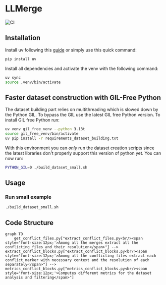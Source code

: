 # LLMerge

![CI](https://github.com/benedikt-schesch/LLMerge/actions/workflows/ci.yml/badge.svg)

## Installation

Install uv following this [guide](https://docs.astral.sh/uv/getting-started/installation/#standalone-installer) or simply use this quick command:

```bash
pip install uv
```

Install all dependencies and activate the venv with the following command:

```bash
uv sync
source .venv/bin/activate
```

## Faster dataset construction with GIL-Free Python

The dataset building part relies on multithreading which is slowed down by the Python GIL.
To bypass the GIL use the latest GIL free Python version.
To install GIL free Python run:

```bash
uv venv gil_free_venv --python 3.13t
source gil_free_venv/bin/activate
uv pip install -r requirements_dataset_building.txt
```

With this environment you can *only* run the dataset creation scripts since the latest libraries don't properly support this version of python yet.
You can now run:

```bash
PYTHON_GIL=0 ./build_dataset_small.sh
```


## Usage

### Run small example

```bash
./build_dataset_small.sh
```

## Code Structure

```mermaid
graph TD
    get_conflict_files.py["extract_conflict_files.py<br/><span style='font-size:12px;'>Among all the merges extract all the conflicting files and their resolution</span>"] --> extract_conflict_blocks.py["extract_conflict_blocks.py<br/><span style='font-size:12px;'>Among all the conflicting files extract each conflict marker with necessary context and the resolution of each separately</span>"] --> metrics_conflict_blocks.py["metrics_conflict_blocks.py<br/><span style='font-size:12px;'>Computes different metrics for the dataset analysis and filtering</span>"]
```
